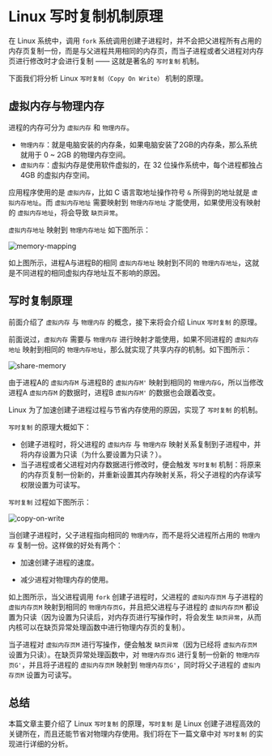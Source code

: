 # Linux 写时复制机制原理

在 Linux 系统中，调用 `fork` 系统调用创建子进程时，并不会把父进程所有占用的内存页复制一份，而是与父进程共用相同的内存页，而当子进程或者父进程对内存页进行修改时才会进行复制 —— 这就是著名的 `写时复制` 机制。

下面我们将分析 Linux `写时复制（Copy On Write）` 机制的原理。

## 虚拟内存与物理内存

进程的内存可分为 `虚拟内存` 和 `物理内存`。

*   `物理内存`：就是电脑安装的内存条，如果电脑安装了2GB的内存条，那么系统就用于 0 ~ 2GB 的物理内存空间。
*   `虚拟内存`：虚拟内存是使用软件虚拟的，在 32 位操作系统中，每个进程都独占 4GB 的虚拟内存空间。

应用程序使用的是 `虚拟内存`，比如 C 语言取地址操作符号 `&` 所得到的地址就是 `虚拟内存地址`。而 `虚拟内存地址` 需要映射到 `物理内存地址` 才能使用，如果使用没有映射的 `虚拟内存地址`，将会导致 `缺页异常`。

`虚拟内存地址` 映射到 `物理内存地址` 如下图所示：

![memory-mapping](https://raw.githubusercontent.com/liexusong/linux-source-code-analyze/master/images/memory-mapping/memory-mapping.png)

如上图所示，进程A与进程B的相同 `虚拟内存地址` 映射到不同的 `物理内存地址`，这就是不同进程的相同虚拟内存地址互不影响的原因。

## 写时复制原理

前面介绍了 `虚拟内存` 与 `物理内存` 的概念，接下来将会介绍 Linux `写时复制` 的原理。

前面说过，`虚拟内存` 需要与 `物理内存` 进行映射才能使用，如果不同进程的 `虚拟内存地址` 映射到相同的 `物理内存地址`，那么就实现了共享内存的机制。如下图所示：

![share-memory](https://raw.githubusercontent.com/liexusong/linux-source-code-analyze/master/images/memory-mapping/share-memory.png)

由于进程A的 `虚拟内存M` 与进程B的 `虚拟内存M'` 映射到相同的 `物理内存G`，所以当修改进程A `虚拟内存M` 的数据时，进程B `虚拟内存M'` 的数据也会跟着改变。

Linux 为了加速创建子进程过程与节省内存使用的原因，实现了 `写时复制` 的机制。

`写时复制` 的原理大概如下：

*   创建子进程时，将父进程的 `虚拟内存` 与 `物理内存` 映射关系复制到子进程中，并将内存设置为只读（为什么要设置为只读？）。
*   当子进程或者父进程对内存数据进行修改时，便会触发 `写时复制` 机制：将原来的内存页复制一份新的，并重新设置其内存映射关系，将父子进程的内存读写权限设置为可读写。

`写时复制` 过程如下图所示：

![copy-on-write](https://raw.githubusercontent.com/liexusong/linux-source-code-analyze/master/images/memory-mapping/copy-on-write.png)

当创建子进程时，父子进程指向相同的 `物理内存`，而不是将父进程所占用的 `物理内存` 复制一份。这样做的好处有两个：

*   加速创建子进程的速度。

*   减少进程对物理内存的使用。

如上图所示，当父进程调用 `fork` 创建子进程时，父进程的 `虚拟内存页M` 与子进程的 `虚拟内存页M` 映射到相同的 `物理内存页G`，并且把父进程与子进程的 `虚拟内存页M` 都设置为只读（因为设置为只读后，对内存页进行写操作时，将会发生 `缺页异常`，从而内核可以在缺页异常处理函数中进行物理内存页的复制）。

当子进程对 `虚拟内存页M` 进行写操作，便会触发 `缺页异常`（因为已经将 `虚拟内存页M` 设置为只读）。在缺页异常处理函数中，对 `物理内存页G` 进行复制一份新的 `物理内存页G'`，并且将子进程的 `虚拟内存页M` 映射到 `物理内存页G'`，同时将父子进程的 `虚拟内存页M` 设置为可读写。

## 总结

本篇文章主要介绍了 Linux `写时复制` 的原理，`写时复制` 是 Linux 创建子进程高效的关键所在，而且还能节省对物理内存使用。我们将在下一篇文章中对 `写时复制` 的实现进行详细的分析。

